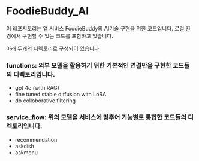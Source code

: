 # FoodieBuddy_AI
이 레포지토리는 앱 서비스 FoodieBuddy의 AI기술 구현을 위한 코드입니다.
로컬 환경에서 구현할 수 있는 코드를 포함하고 있습니다.

아래 두개의 디렉토리로 구성되어 있습니다.
### functions: 외부 모델을 활용하기 위한 기본적인 연결만을 구현한 코드들의 디렉토리입니다.
- gpt 4o (with RAG)
- fine tuned stable diffusion with LoRA
- db colloborative filtering

### service_flow: 위의 모델을 서비스에 맞추어 기능별로 통합한 코드들의 디렉토리입니다.
- recommendation
- askdish
- askmenu
